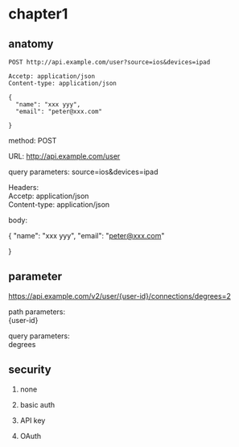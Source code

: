 # chapter1


## anatomy 

```
POST http://api.example.com/user?source=ios&devices=ipad

Accetp: application/json
Content-type: application/json

{
  "name": "xxx yyy",
  "email": "peter@xxx.com"

}

```

method: POST

URL: http://api.example.com/user

query parameters: source=ios&devices=ipad

Headers:  
Accetp: application/json  
Content-type: application/json  

body:  

{
  "name": "xxx yyy",
  "email": "peter@xxx.com"

}


## parameter

https://api.example.com/v2/user/{user-id}/connections/degrees=2

path parameters:  
{user-id}

query parameters:  
degrees


## security

1) none

2) basic auth

3) API key

4) OAuth


